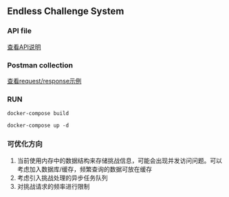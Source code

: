 ## Endless Challenge System

### API file
[查看API说明](api.yaml)

### Postman collection
[查看request/response示例](https://api.postman.com/collections/37534429-29dc2b97-fc7b-4909-9780-842acdd1c2b7?access_key=PMAT-01J4W3PHHX0XCEDNMT6B863D9R)

### RUN

`docker-compose build`

`docker-compose up -d`

### 可优化方向
1. 当前使用内存中的数据结构来存储挑战信息，可能会出现并发访问问题。可以考虑加入数据库/缓存，频繁查询的数据可放在缓存
2. 考虑引入挑战处理的异步任务队列
3. 对挑战请求的频率进行限制